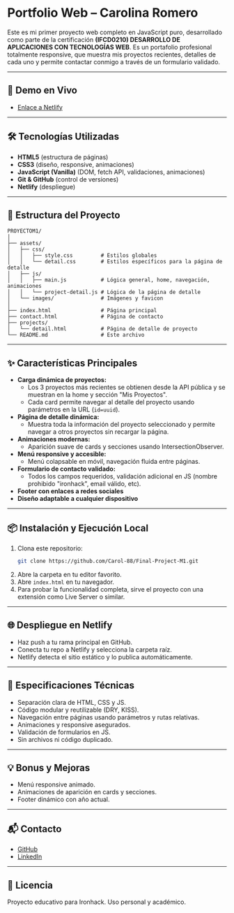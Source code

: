# Portfolio Web – Carolina Romero

Este es mi primer proyecto web completo en JavaScript puro, desarrollado como parte de la certificación **(IFCD0210) DESARROLLO DE APLICACIONES CON TECNOLOGÍAS WEB**. Es un portafolio profesional totalmente responsive, que muestra mis proyectos recientes, detalles de cada uno y permite contactar conmigo a través de un formulario validado.

---

## 🚀 **Demo en Vivo**

- [Enlace a Netlify](https://finalprojectm1.netlify.app/) 

---

## 🛠️ **Tecnologías Utilizadas**

- **HTML5** (estructura de páginas)
- **CSS3** (diseño, responsive, animaciones)
- **JavaScript (Vanilla)** (DOM, fetch API, validaciones, animaciones)
- **Git & GitHub** (control de versiones)
- **Netlify** (despliegue)

---

## 📁 **Estructura del Proyecto**

```
PROYECTOM1/
│
├── assets/
│   ├── css/
│   │   ├── style.css         # Estilos globales
│   │   └── detail.css        # Estilos específicos para la página de detalle
│   ├── js/
│   │   ├── main.js           # Lógica general, home, navegación, animaciones
│   │   └── project-detail.js # Lógica de la página de detalle
│   └── images/               # Imágenes y favicon
│
├── index.html                # Página principal
├── contact.html              # Página de contacto
├── projects/
│   └── detail.html           # Página de detalle de proyecto
└── README.md                 # Este archivo
```

---

## ✨ **Características Principales**

- **Carga dinámica de proyectos:**
  - Los 3 proyectos más recientes se obtienen desde la API pública y se muestran en la home y sección "Mis Proyectos".
  - Cada card permite navegar al detalle del proyecto usando parámetros en la URL (`id=uuid`).
- **Página de detalle dinámica:**
  - Muestra toda la información del proyecto seleccionado y permite navegar a otros proyectos sin recargar la página.
- **Animaciones modernas:**
  - Aparición suave de cards y secciones usando IntersectionObserver.
- **Menú responsive y accesible:**
  - Menú colapsable en móvil, navegación fluida entre páginas.
- **Formulario de contacto validado:**
  - Todos los campos requeridos, validación adicional en JS (nombre prohibido "ironhack", email válido, etc).
- **Footer con enlaces a redes sociales**
- **Diseño adaptable a cualquier dispositivo**

---

## 📦 **Instalación y Ejecución Local**

1. Clona este repositorio:
   ```bash
   git clone https://github.com/Carol-88/Final-Project-M1.git
   ```
2. Abre la carpeta en tu editor favorito.
3. Abre `index.html` en tu navegador.
4. Para probar la funcionalidad completa, sirve el proyecto con una extensión como Live Server o similar.

---

## 🌐 **Despliegue en Netlify**

- Haz push a tu rama principal en GitHub.
- Conecta tu repo a Netlify y selecciona la carpeta raíz.
- Netlify detecta el sitio estático y lo publica automáticamente.

---

## 📝 **Especificaciones Técnicas**

- Separación clara de HTML, CSS y JS.
- Código modular y reutilizable (DRY, KISS).
- Navegación entre páginas usando parámetros y rutas relativas.
- Animaciones y responsive asegurados.
- Validación de formularios en JS.
- Sin archivos ni código duplicado.

---

## 💡 **Bonus y Mejoras**

- Menú responsive animado.
- Animaciones de aparición en cards y secciones.
- Footer dinámico con año actual.

---

## 📬 **Contacto**

- [GitHub](https://github.com/Carol-88)
- [LinkedIn](https://www.linkedin.com/in/carolina-romero-c/)

---

## 📄 **Licencia**

Proyecto educativo para Ironhack. Uso personal y académico.
